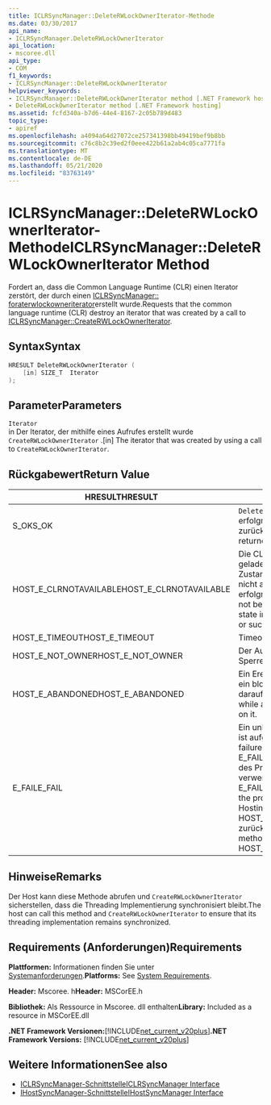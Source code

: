 ```yaml
---
title: ICLRSyncManager::DeleteRWLockOwnerIterator-Methode
ms.date: 03/30/2017
api_name:
- ICLRSyncManager.DeleteRWLockOwnerIterator
api_location:
- mscoree.dll
api_type:
- COM
f1_keywords:
- ICLRSyncManager::DeleteRWLockOwnerIterator
helpviewer_keywords:
- ICLRSyncManager::DeleteRWLockOwnerIterator method [.NET Framework hosting]
- DeleteRWLockOwnerIterator method [.NET Framework hosting]
ms.assetid: fcfd340a-b7d6-44e4-8167-2c05b789d483
topic_type:
- apiref
ms.openlocfilehash: a4094a64d27072ce257341398bb49419bef9b8bb
ms.sourcegitcommit: c76c8b2c39ed2f0eee422b61a2ab4c05ca7771fa
ms.translationtype: MT
ms.contentlocale: de-DE
ms.lasthandoff: 05/21/2020
ms.locfileid: "83763149"
---
```

# <a name="iclrsyncmanagerdeleterwlockowneriterator-method"></a><span data-ttu-id="1ddd7-102">ICLRSyncManager::DeleteRWLockOwnerIterator-Methode</span><span class="sxs-lookup"><span data-stu-id="1ddd7-102">ICLRSyncManager::DeleteRWLockOwnerIterator Method</span></span>
<span data-ttu-id="1ddd7-103">Fordert an, dass die Common Language Runtime (CLR) einen Iterator zerstört, der durch einen [ICLRSyncManager:: foraterwlockowneriterator](iclrsyncmanager-createrwlockowneriterator-method.md)erstellt wurde.</span><span class="sxs-lookup"><span data-stu-id="1ddd7-103">Requests that the common language runtime (CLR) destroy an iterator that was created by a call to [ICLRSyncManager::CreateRWLockOwnerIterator](iclrsyncmanager-createrwlockowneriterator-method.md).</span></span>  
  
## <a name="syntax"></a><span data-ttu-id="1ddd7-104">Syntax</span><span class="sxs-lookup"><span data-stu-id="1ddd7-104">Syntax</span></span>  
  
```cpp  
HRESULT DeleteRWLockOwnerIterator (  
    [in] SIZE_T  Iterator  
);  
```  
  
## <a name="parameters"></a><span data-ttu-id="1ddd7-105">Parameter</span><span class="sxs-lookup"><span data-stu-id="1ddd7-105">Parameters</span></span>  
 `Iterator`  
 <span data-ttu-id="1ddd7-106">in Der Iterator, der mithilfe eines Aufrufes erstellt wurde `CreateRWLockOwnerIterator` .</span><span class="sxs-lookup"><span data-stu-id="1ddd7-106">[in] The iterator that was created by using a call to `CreateRWLockOwnerIterator`.</span></span>  
  
## <a name="return-value"></a><span data-ttu-id="1ddd7-107">Rückgabewert</span><span class="sxs-lookup"><span data-stu-id="1ddd7-107">Return Value</span></span>  
  
|<span data-ttu-id="1ddd7-108">HRESULT</span><span class="sxs-lookup"><span data-stu-id="1ddd7-108">HRESULT</span></span>|<span data-ttu-id="1ddd7-109">BESCHREIBUNG</span><span class="sxs-lookup"><span data-stu-id="1ddd7-109">Description</span></span>|  
|-------------|-----------------|  
|<span data-ttu-id="1ddd7-110">S_OK</span><span class="sxs-lookup"><span data-stu-id="1ddd7-110">S_OK</span></span>|<span data-ttu-id="1ddd7-111">`DeleteRWLockOwnerIterator`wurde erfolgreich zurückgegeben.</span><span class="sxs-lookup"><span data-stu-id="1ddd7-111">`DeleteRWLockOwnerIterator` returned successfully.</span></span>|  
|<span data-ttu-id="1ddd7-112">HOST_E_CLRNOTAVAILABLE</span><span class="sxs-lookup"><span data-stu-id="1ddd7-112">HOST_E_CLRNOTAVAILABLE</span></span>|<span data-ttu-id="1ddd7-113">Die CLR wurde nicht in einen Prozess geladen, oder Sie befindet sich in einem Zustand, in dem Sie verwalteten Code nicht ausführen oder den-Befehl erfolgreich verarbeiten kann.</span><span class="sxs-lookup"><span data-stu-id="1ddd7-113">The CLR has not been loaded into a process, or is in a state in which it cannot run managed code or successfully process the call.</span></span>|  
|<span data-ttu-id="1ddd7-114">HOST_E_TIMEOUT</span><span class="sxs-lookup"><span data-stu-id="1ddd7-114">HOST_E_TIMEOUT</span></span>|<span data-ttu-id="1ddd7-115">Timeout des Aufrufes.</span><span class="sxs-lookup"><span data-stu-id="1ddd7-115">The call timed out.</span></span>|  
|<span data-ttu-id="1ddd7-116">HOST_E_NOT_OWNER</span><span class="sxs-lookup"><span data-stu-id="1ddd7-116">HOST_E_NOT_OWNER</span></span>|<span data-ttu-id="1ddd7-117">Der Aufrufer ist nicht Besitzer der Sperre.</span><span class="sxs-lookup"><span data-stu-id="1ddd7-117">The caller does not own the lock.</span></span>|  
|<span data-ttu-id="1ddd7-118">HOST_E_ABANDONED</span><span class="sxs-lookup"><span data-stu-id="1ddd7-118">HOST_E_ABANDONED</span></span>|<span data-ttu-id="1ddd7-119">Ein Ereignis wurde abgebrochen, während ein blockierter Thread oder eine Fiber darauf wartete.</span><span class="sxs-lookup"><span data-stu-id="1ddd7-119">An event was canceled while a blocked thread or fiber was waiting on it.</span></span>|  
|<span data-ttu-id="1ddd7-120">E_FAIL</span><span class="sxs-lookup"><span data-stu-id="1ddd7-120">E_FAIL</span></span>|<span data-ttu-id="1ddd7-121">Ein unbekannter schwerwiegender Fehler ist aufgetreten.</span><span class="sxs-lookup"><span data-stu-id="1ddd7-121">An unknown catastrophic failure occurred.</span></span> <span data-ttu-id="1ddd7-122">Wenn eine Methode E_FAIL zurückgibt, ist die CLR innerhalb des Prozesses nicht mehr verwendbar.</span><span class="sxs-lookup"><span data-stu-id="1ddd7-122">When a method returns E_FAIL, the CLR is no longer usable within the process.</span></span> <span data-ttu-id="1ddd7-123">Nachfolgende Aufrufe von Hostingmethoden geben HOST_E_CLRNOTAVAILABLE zurück.</span><span class="sxs-lookup"><span data-stu-id="1ddd7-123">Subsequent calls to hosting methods return HOST_E_CLRNOTAVAILABLE.</span></span>|  
  
## <a name="remarks"></a><span data-ttu-id="1ddd7-124">Hinweise</span><span class="sxs-lookup"><span data-stu-id="1ddd7-124">Remarks</span></span>  
 <span data-ttu-id="1ddd7-125">Der Host kann diese Methode abrufen und `CreateRWLockOwnerIterator` sicherstellen, dass die Threading Implementierung synchronisiert bleibt.</span><span class="sxs-lookup"><span data-stu-id="1ddd7-125">The host can call this method and `CreateRWLockOwnerIterator` to ensure that its threading implementation remains synchronized.</span></span>  
  
## <a name="requirements"></a><span data-ttu-id="1ddd7-126">Requirements (Anforderungen)</span><span class="sxs-lookup"><span data-stu-id="1ddd7-126">Requirements</span></span>  
 <span data-ttu-id="1ddd7-127">**Plattformen:** Informationen finden Sie unter [Systemanforderungen](../../get-started/system-requirements.md).</span><span class="sxs-lookup"><span data-stu-id="1ddd7-127">**Platforms:** See [System Requirements](../../get-started/system-requirements.md).</span></span>  
  
 <span data-ttu-id="1ddd7-128">**Header:** Mscoree. h</span><span class="sxs-lookup"><span data-stu-id="1ddd7-128">**Header:** MSCorEE.h</span></span>  
  
 <span data-ttu-id="1ddd7-129">**Bibliothek:** Als Ressource in Mscoree. dll enthalten</span><span class="sxs-lookup"><span data-stu-id="1ddd7-129">**Library:** Included as a resource in MSCorEE.dll</span></span>  
  
 <span data-ttu-id="1ddd7-130">**.NET Framework Versionen:**[!INCLUDE[net_current_v20plus](../../../../includes/net-current-v20plus-md.md)]</span><span class="sxs-lookup"><span data-stu-id="1ddd7-130">**.NET Framework Versions:** [!INCLUDE[net_current_v20plus](../../../../includes/net-current-v20plus-md.md)]</span></span>  
  
## <a name="see-also"></a><span data-ttu-id="1ddd7-131">Weitere Informationen</span><span class="sxs-lookup"><span data-stu-id="1ddd7-131">See also</span></span>

- [<span data-ttu-id="1ddd7-132">ICLRSyncManager-Schnittstelle</span><span class="sxs-lookup"><span data-stu-id="1ddd7-132">ICLRSyncManager Interface</span></span>](iclrsyncmanager-interface.md)
- [<span data-ttu-id="1ddd7-133">IHostSyncManager-Schnittstelle</span><span class="sxs-lookup"><span data-stu-id="1ddd7-133">IHostSyncManager Interface</span></span>](ihostsyncmanager-interface.md)
